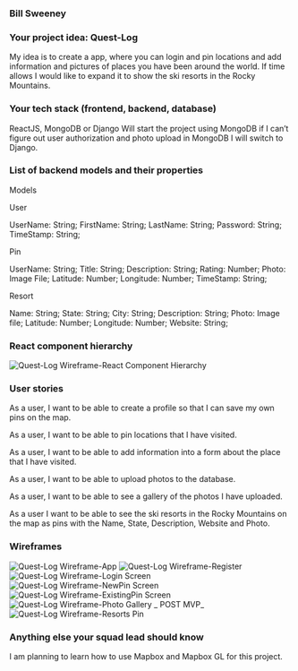 ### Bill Sweeney

### Your project idea: Quest-Log

My idea is to create a app, where you can login and pin locations and add information and pictures of places you have been around the world. If time allows I would like to expand it to show the ski resorts in the Rocky Mountains.

### Your tech stack (frontend, backend, database)

ReactJS, MongoDB or Django
Will start the project using MongoDB if I can’t figure out user authorization and photo upload in MongoDB I will switch to Django.

### List of backend models and their properties

Models

User

UserName: String;
FirstName: String;
LastName: String;
Password: String;
TimeStamp: String;

Pin

UserName: String;
Title: String;
Description: String;
Rating: Number;
Photo: Image File;
Latitude: Number;
Longitude: Number;
TimeStamp: String;

Resort

Name: String;
State: String;
City: String;
Description: String;
Photo: Image file;
Latitude: Number;
Longitude: Number;
Website: String;

### React component hierarchy

![Quest-Log Wireframe-React Component Hierarchy](https://media.git.generalassemb.ly/user/40132/files/4e93c280-8b25-11ec-8f77-90c9269be902)

### User stories

As a user, I want to be able to create a profile so that I can save my own pins on the map.

As a user, I want to be able to pin locations that I have visited.

As a user, I want to be able to add information into a form about the place that I have visited.

As a user, I want to be able to upload photos to the database.

As a user, I want to be able to see a gallery of the photos I have uploaded.

As a user I want to be able to see the ski resorts in the Rocky Mountains on the map as pins with the Name, State, Description, Website and Photo.


### Wireframes

![Quest-Log Wireframe-App](https://media.git.generalassemb.ly/user/40132/files/72a3d380-8b26-11ec-9fb7-6e1d294b385e)
![Quest-Log Wireframe-Register](https://media.git.generalassemb.ly/user/40132/files/746d9700-8b26-11ec-9686-5bbbdd9bcbaa)
![Quest-Log Wireframe-Login Screen](https://media.git.generalassemb.ly/user/40132/files/759ec400-8b26-11ec-90f3-2b8c96b19a82)
![Quest-Log Wireframe-NewPin Screen](https://media.git.generalassemb.ly/user/40132/files/76cff100-8b26-11ec-9d7c-7eee890b98bd)
![Quest-Log Wireframe-ExistingPin Screen](https://media.git.generalassemb.ly/user/40132/files/78011e00-8b26-11ec-91eb-23e1e749e145)
![Quest-Log Wireframe-Photo Gallery _ POST MVP_](https://media.git.generalassemb.ly/user/40132/files/79324b00-8b26-11ec-8174-5c35bb975967)
![Quest-Log Wireframe-Resorts Pin](https://media.git.generalassemb.ly/user/40132/files/7a637800-8b26-11ec-928a-b4cbe0cb5846)

### Anything else your squad lead should know

I am planning to learn how to use Mapbox and Mapbox GL for this project.
